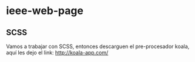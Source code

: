 # ieee-web-page

## SCSS
Vamos a trabajar con SCSS, entonces descarguen el pre-procesador koala, aquí les dejo el link: http://koala-app.com/